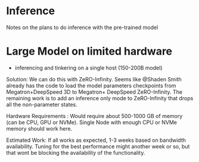 # Inference

Notes on the plans to do inference with the pre-trained model

# Large Model on limited hardware

- inferencing and tinkering on a single host (150-200B model)

Solution: We can do this with ZeRO-Infinity. Seems like @Shaden Smith already has the code to load the model parameters checkpoints from Megatron+DeepSpeed 3D to Megatron+ DeepSpeed ZeRO-Infinity. The remaining work is to add an inference only mode to ZeRO-Infinity that drops all the non-parameter states.

Hardware Requirements : Would require about 500-1000 GB of memory (can be CPU, GPU or NVMe). Single Node with enough CPU or NVMe memory should work here.

Estimated Work: If all works as expected, 1-3 weeks based on bandwidth availability. Tuning for the best performance might another week or so, but that wont be blocking the availability of the functionality.
